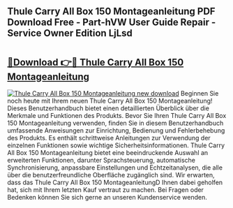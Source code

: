 ## Thule Carry All Box 150 Montageanleitung PDF Download Free - Part-hVW User Guide Repair - Service Owner Edition LjLsd

# <h2><a href="http://df6yq6o.blite.top/?on=Thule+Carry+All+Box+150+Montageanleitung">🔗Download 👉🔴 Thule Carry All Box 150 Montageanleitung</a></h2>

[![Thule Carry All Box 150 Montageanleitung new download](https://i.imgur.com/lujVjoI.png)](http://df6yq6o.blite.top/?on=Thule+Carry+All+Box+150+Montageanleitung)
Beginnen Sie noch heute mit Ihrem neuen Thule Carry All Box 150 Montageanleitung! Dieses Benutzerhandbuch bietet einen detaillierten Überblick über die Merkmale und Funktionen des Produkts. Bevor Sie Ihren Thule Carry All Box 150 Montageanleitung verwenden, finden Sie in diesem Benutzerhandbuch umfassende Anweisungen zur Einrichtung, Bedienung und Fehlerbehebung des Produkts. Es enthält schrittweise Anleitungen zur Verwendung der einzelnen Funktionen sowie wichtige Sicherheitsinformationen. Thule Carry All Box 150 Montageanleitung bietet eine beeindruckende Auswahl an erweiterten Funktionen, darunter Sprachsteuerung, automatische Synchronisierung, anpassbare Einstellungen und Echtzeitanalysen, die alle über die benutzerfreundliche Oberfläche zugänglich sind. Wir erwarten, dass das Thule Carry All Box 150 MontageanleitungD Ihnen dabei geholfen hat, sich mit Ihrem letzten Kauf vertraut zu machen. Bei Fragen oder Bedenken können Sie sich gerne an unseren Kundenservice wenden.
